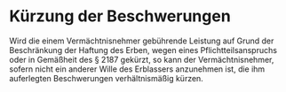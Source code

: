 # Kürzung der Beschwerungen

Wird die einem Vermächtnisnehmer gebührende Leistung auf Grund der Beschränkung der Haftung des Erben, wegen eines Pflichtteilsanspruchs oder in Gemäßheit des § 2187 gekürzt, so kann der Vermächtnisnehmer, sofern nicht ein anderer Wille des Erblassers anzunehmen ist, die ihm auferlegten Beschwerungen verhältnismäßig kürzen.